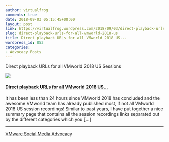 ```yaml
---
author: virtualfrog
comments: true
date: 2018-09-03 05:15:45+00:00
layout: post
link: https://virtualfrog.wordpress.com/2018/09/03/direct-playback-urls-for-all-vmworld-2018-us/
slug: direct-playback-urls-for-all-vmworld-2018-us
title: Direct playback URLs for all VMworld 2018 US...
wordpress_id: 853
categories:
- Advocacy Posts
---
```


Direct playback URLs for all VMworld 2018 US Sessions

[![](https://d3utlhu53nfcwz.cloudfront.net/171901/cdnImage/article/6f486ab2-6f31-4f38-862d-49e087e20040/?size=Box320)](http://bit.ly/2LTOxhD)


#### [Direct playback URLs for all VMworld 2018 US...](http://bit.ly/2LTOxhD)


It has been less than 24 hours since VMworld 2018 has concluded and the awesome VMworld team has already published most, if not all VMworld 2018 US session recordings! Similar to past years, I have put together a nice summary page that contains all the session recordings links separated out by the different categories which you […]



* * *



[VMware Social Media Advocacy](http://advocacy.vmware.com)
